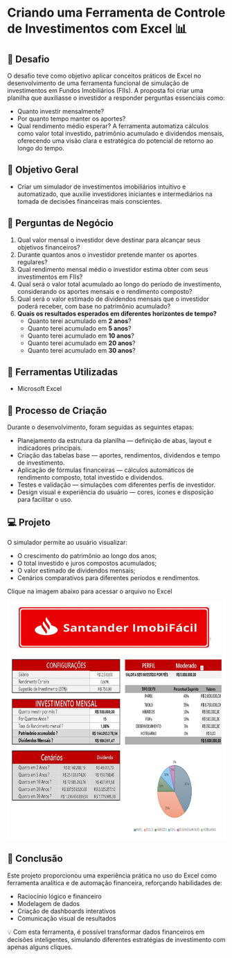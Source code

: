 # Criando uma Ferramenta de Controle de Investimentos com Excel 📊

## 🚀 Desafio
O desafio teve como objetivo aplicar conceitos práticos de Excel no desenvolvimento de uma ferramenta funcional de simulação de investimentos em Fundos Imobiliários (FIIs).
A proposta foi criar uma planilha que auxiliasse o investidor a responder perguntas essenciais como:
- Quanto investir mensalmente?
- Por quanto tempo manter os aportes?
- Qual rendimento médio esperar?
A ferramenta automatiza cálculos como valor total investido, patrimônio acumulado e dividendos mensais, oferecendo uma visão clara e estratégica do potencial de retorno ao longo do tempo.

## 📒 Objetivo Geral

- Criar um simulador de investimentos imobiliários intuitivo e automatizado, que auxilie investidores iniciantes e intermediários na tomada de decisões financeiras mais conscientes.

## 🎯 Perguntas de Negócio

1. Qual valor mensal o investidor deve destinar para alcançar seus objetivos financeiros?
2. Durante quantos anos o investidor pretende manter os aportes regulares?
3. Qual rendimento mensal médio o investidor estima obter com seus investimentos em FIIs?
4. Qual será o valor total acumulado ao longo do período de investimento, considerando os aportes mensais e o rendimento composto?
5. Qual será o valor estimado de dividendos mensais que o investidor poderá receber, com base no patrimônio acumulado?
6. **Quais os resultados esperados em diferentes horizontes de tempo?**
    - Quanto terei acumulado em **2 anos**?
    - Quanto terei acumulado em **5 anos**?
    - Quanto terei acumulado em **10 anos**?
    - Quanto terei acumulado em **20 anos**?
    - Quanto terei acumulado em **30 anos**?

## 🤖 Ferramentas Utilizadas

- Microsoft Excel

## 🧐 Processo de Criação

Durante o desenvolvimento, foram seguidas as seguintes etapas:
- Planejamento da estrutura da planilha — definição de abas, layout e indicadores principais.
- Criação das tabelas base — aportes, rendimentos, dividendos e tempo de investimento.
- Aplicação de fórmulas financeiras — cálculos automáticos de rendimento composto, total investido e dividendos.
- Testes e validação — simulações com diferentes perfis de investidor.
- Design visual e experiência do usuário — cores, ícones e disposição para facilitar o uso.


## 💻 Projeto
O simulador permite ao usuário visualizar:
- O crescimento do patrimônio ao longo dos anos;
- O total investido e juros compostos acumulados;
- O valor estimado de dividendos mensais;
- Cenários comparativos para diferentes períodos e rendimentos.

Clique na imagem abaixo para acessar o arquivo no Excel
<p align="center">
  <a href="https://github.com/guimanaira/Repositorio_Dados/blob/main/Bootcamp_Santander-Excel_com_IA/01_Criando_uma_Ferramenta%20de_Controle_de_Investimentos/simulador_imobiliario.xlsx">
  <img src="https://github.com/guimanaira/Repositorio_Dados/blob/main/Bootcamp_Santander-Excel_com_IA/01_Criando_uma_Ferramenta%20de_Controle_de_Investimentos/santanderimob.JPG" height="550" /></a>
</p>

## 🏁 Conclusão

Este projeto proporcionou uma experiência prática no uso do Excel como ferramenta analítica e de automação financeira, reforçando habilidades de:
- Raciocínio lógico e financeiro
- Modelagem de dados
- Criação de dashboards interativos
- Comunicação visual de resultados

💡 Com esta ferramenta, é possível transformar dados financeiros em decisões inteligentes, simulando diferentes estratégias de investimento com apenas alguns cliques.
